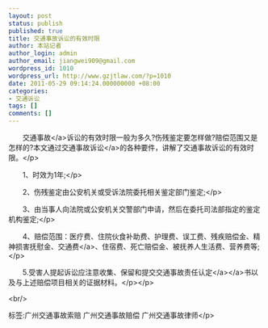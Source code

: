 ```yaml
---
layout: post
status: publish
published: true
title: 交通事故诉讼的有效时限
author: 本站记者
author_login: admin
author_email: jiangwei909@gmail.com
wordpress_id: 1010
wordpress_url: http://www.gzjtlaw.com/?p=1010
date: 2011-05-29 09:14:24.000000000 +08:00
categories:
- 交通诉讼
tags: []
comments: []
---
```

<p><p>　　<a>交通事故<&#47;a>诉讼的有效时限一般为多久?伤残鉴定要怎样做?赔偿范围又是怎样的?本文通过<a>交通事故诉讼<&#47;a>的各种要件，讲解了交通事故诉讼的有效时限。<&#47;p><p>　　1、时效为1年;<&#47;p><p>　　2、伤残鉴定由公安机关或受诉法院委托相关鉴定部门鉴定;<&#47;p><p>　　3、由当事人向法院或公安机关交警部门申请，然后在委托司法部指定的鉴定机构鉴定;<&#47;p><p>　　4、赔偿范围：医疗费、住院伙食补助费、护理费、误工费、残疾赔偿金、精神损害抚慰金、<a>交通费<&#47;a>、住宿费、死亡赔偿金、被抚养人生活费、营养费等;<&#47;p><p>　　5.受害人提起诉讼应注意收集、保留和提交<a>交通事故<a>责任认定<&#47;a><&#47;a>书以及与上述赔偿项目相关的证据材料。<&#47;p><&#47;p><br&#47;><p>标签:广州交通事故索赔 广州交通事故赔偿 广州交通事故律师<&#47;p>
